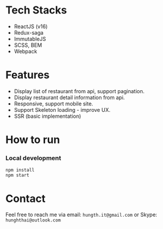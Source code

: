 # Tech Stacks
- ReactJS (v16)
- Redux-saga
- ImmutableJS
- SCSS, BEM
- Webpack

# Features
- Display list of restaurant from api, support pagination.
- Display restaurant detail information from api.
- Responsive, support mobile site.
- Support Skeleton loading - improve UX.
- SSR (basic implementation)

# How to run
### Local development
``` 
npm install 
npm start
```

# Contact

Feel free to reach me via email: `hungth.it@gmail.com` or Skype: `hunghthai@outlook.com`
